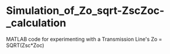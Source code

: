 # Simulation_of_Zo_sqrt-ZscZoc-_calculation
MATLAB code for experimenting with a Transmission Line's Zo = SQRT(Zsc*Zoc)
